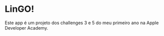 # LinGO!
Este app é um projeto dos challenges 3 e 5 do meu primeiro ano na Apple Developer Academy.
